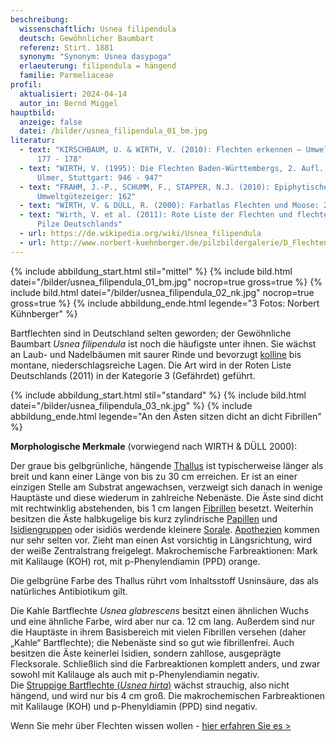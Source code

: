 ```yaml
---
beschreibung:
  wissenschaftlich: Usnea filipendula
  deutsch: Gewöhnlicher Baumbart
  referenz: Stirt. 1881
  synonym: "Synonym: Usnea dasypoga"
  erlaeuterung: filipendula = hängend
  familie: Parmeliaceae
profil:
  aktualisiert: 2024-04-14
  autor_in: Bernd Miggel
hauptbild:
  anzeige: false
  datei: /bilder/usnea_filipendula_01_bm.jpg
literatur:
  - text: "KIRSCHBAUM, U. & WIRTH, V. (2010): Flechten erkennen – Umwelt bewerten:
      177 - 178"
  - text: "WIRTH, V. (1995): Die Flechten Baden-Württembergs, 2. Aufl., 1006 S.;
      Ulmer, Stuttgart: 946 - 947"
  - text: "FRAHM, J.-P., SCHUMM, F., STAPPER, N.J. (2010): Epiphytische Flechten als
      Umweltgütezeiger: 162"
  - text: "WIRTH, V. & DÜLL, R. (2000): Farbatlas Flechten und Moose: 25"
  - text: "Wirth, V. et al. (2011): Rote Liste der Flechten und flechtenbewohnende
      Pilze Deutschlands"
  - url: https://de.wikipedia.org/wiki/Usnea_filipendula
  - url: http://www.norbert-kuehnberger.de/pilzbildergalerie/D_Flechten-Lichenes_-_226_Arten/index.htm
---
```

{% include abbildung_start.html stil="mittel" %}
{% include bild.html datei="/bilder/usnea_filipendula_01_bm.jpg" nocrop=true gross=true %}
{% include bild.html datei="/bilder/usnea_filipendula_02_nk.jpg" nocrop=true gross=true %}
{% include abbildung_ende.html legende="3 Fotos: Norbert Kühnberger" %}

Bartflechten sind in Deutschland selten geworden; der Gewöhnliche Baumbart *Usnea filipendula* ist noch die häufigste unter ihnen. Sie wächst an Laub- und Nadelbäumen mit saurer Rinde und bevorzugt [kolline](kollin "Glossar") bis montane, niederschlagsreiche Lagen. Die Art wird in der Roten Liste Deutschlands (2011) in der Kategorie 3 (Gefährdet) geführt.

{% include abbildung_start.html stil="standard" %}
{% include bild.html datei="/bilder/usnea_filipendula_03_nk.jpg" %}
{% include abbildung_ende.html legende="An den Ästen sitzen dicht an dicht Fibrillen" %}

**Morphologische Merkmale** (vorwiegend nach WIRTH & DÜLL 2000):

Der graue bis gelbgrünliche, hängende [Thallus](Thallus "Glossar") ist typischerweise länger als breit und kann einer Länge von bis zu 30 cm erreichen. Er ist an einer einzigen Stelle am Substrat angewachsen, verzweigt sich danach in wenige Hauptäste und diese wiederum in zahlreiche Nebenäste. Die Äste sind dicht mit rechtwinklig abstehenden, bis 1 cm langen [Fibrillen](Fibrillen "Glossar") besetzt. Weiterhin besitzen die Äste halbkugelige bis kurz zylindrische [Papillen](Papillen "Glossar") und [Isidiengruppen](Isidien "Glossar") oder isidiös werdende kleinere [Sorale](Sorale "Glossar"). [Apothezien](Apothezien "Glossar") kommen nur sehr selten vor. Zieht man einen Ast vorsichtig in Längsrichtung, wird der weiße Zentralstrang freigelegt.
Makrochemische Farbreaktionen: Mark mit Kalilauge (KOH) rot, mit p-Phenylendiamin (PPD) orange.

Die gelbgrüne Farbe des Thallus rührt vom Inhaltsstoff Usninsäure, das als natürliches Antibiotikum gilt.

Die Kahle Bartflechte *Usnea glabrescens* besitzt einen ähnlichen Wuchs und eine ähnliche Farbe, wird aber nur ca. 12 cm lang. Außerdem sind nur die Hauptäste in ihrem Basisbereich mit vielen Fibrillen versehen (daher „Kahle“ Bartflechte); die Nebenäste sind so gut wie fibrillenfrei. Auch besitzen die Äste keinerlei Isidien, sondern zahllose, ausgeprägte Flecksorale. Schließlich sind die Farbreaktionen komplett anders, und zwar sowohl mit Kalilauge als auch mit p-Phenylendiamin negativ.  
Die [Struppige Bartflechte (*Usnea hirta*)](/pilze/usnea-hirta-struppige-bartflechte) wächst strauchig, also nicht hängend, und wird nur bis 4 cm groß. Die makrochemischen Farbreaktionen mit Kalilauge (KOH) und p-Phenyldiamin (PPD) sind negativ.

Wenn Sie mehr über Flechten wissen wollen - [hier erfahren Sie es >](/verwandt/flechten)